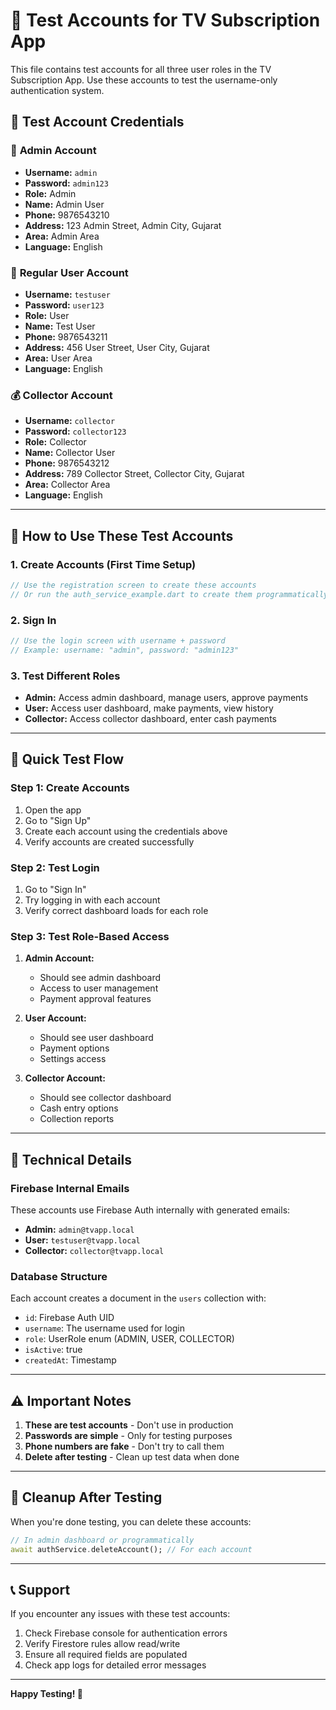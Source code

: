 # 🧪 Test Accounts for TV Subscription App

This file contains test accounts for all three user roles in the TV Subscription App. Use these accounts to test the username-only authentication system.

## 🔐 **Test Account Credentials**

### 👑 **Admin Account**
- **Username:** `admin`
- **Password:** `admin123`
- **Role:** Admin
- **Name:** Admin User
- **Phone:** 9876543210
- **Address:** 123 Admin Street, Admin City, Gujarat
- **Area:** Admin Area
- **Language:** English

### 👤 **Regular User Account**
- **Username:** `testuser`
- **Password:** `user123`
- **Role:** User
- **Name:** Test User
- **Phone:** 9876543211
- **Address:** 456 User Street, User City, Gujarat
- **Area:** User Area
- **Language:** English

### 💰 **Collector Account**
- **Username:** `collector`
- **Password:** `collector123`
- **Role:** Collector
- **Name:** Collector User
- **Phone:** 9876543212
- **Address:** 789 Collector Street, Collector City, Gujarat
- **Area:** Collector Area
- **Language:** English

---

## 🚀 **How to Use These Test Accounts**

### **1. Create Accounts (First Time Setup)**
```dart
// Use the registration screen to create these accounts
// Or run the auth_service_example.dart to create them programmatically
```

### **2. Sign In**
```dart
// Use the login screen with username + password
// Example: username: "admin", password: "admin123"
```

### **3. Test Different Roles**
- **Admin:** Access admin dashboard, manage users, approve payments
- **User:** Access user dashboard, make payments, view history
- **Collector:** Access collector dashboard, enter cash payments

---

## 📱 **Quick Test Flow**

### **Step 1: Create Accounts**
1. Open the app
2. Go to "Sign Up"
3. Create each account using the credentials above
4. Verify accounts are created successfully

### **Step 2: Test Login**
1. Go to "Sign In"
2. Try logging in with each account
3. Verify correct dashboard loads for each role

### **Step 3: Test Role-Based Access**
1. **Admin Account:**
   - Should see admin dashboard
   - Access to user management
   - Payment approval features
   
2. **User Account:**
   - Should see user dashboard
   - Payment options
   - Settings access
   
3. **Collector Account:**
   - Should see collector dashboard
   - Cash entry options
   - Collection reports

---

## 🔧 **Technical Details**

### **Firebase Internal Emails**
These accounts use Firebase Auth internally with generated emails:
- **Admin:** `admin@tvapp.local`
- **User:** `testuser@tvapp.local`
- **Collector:** `collector@tvapp.local`

### **Database Structure**
Each account creates a document in the `users` collection with:
- `id`: Firebase Auth UID
- `username`: The username used for login
- `role`: UserRole enum (ADMIN, USER, COLLECTOR)
- `isActive`: true
- `createdAt`: Timestamp

---

## ⚠️ **Important Notes**

1. **These are test accounts** - Don't use in production
2. **Passwords are simple** - Only for testing purposes
3. **Phone numbers are fake** - Don't try to call them
4. **Delete after testing** - Clean up test data when done

---

## 🧹 **Cleanup After Testing**

When you're done testing, you can delete these accounts:

```dart
// In admin dashboard or programmatically
await authService.deleteAccount(); // For each account
```

---

## 📞 **Support**

If you encounter any issues with these test accounts:
1. Check Firebase console for authentication errors
2. Verify Firestore rules allow read/write
3. Ensure all required fields are populated
4. Check app logs for detailed error messages

---

**Happy Testing! 🎉**
